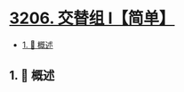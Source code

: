 # [3206. 交替组 I【简单】](https://github.com/tnotesjs/TNotes.leetcode/tree/main/notes/3206.%20%E4%BA%A4%E6%9B%BF%E7%BB%84%20I%E3%80%90%E7%AE%80%E5%8D%95%E3%80%91)

<!-- region:toc -->

- [1. 📝 概述](#1--概述)

<!-- endregion:toc -->

## 1. 📝 概述
